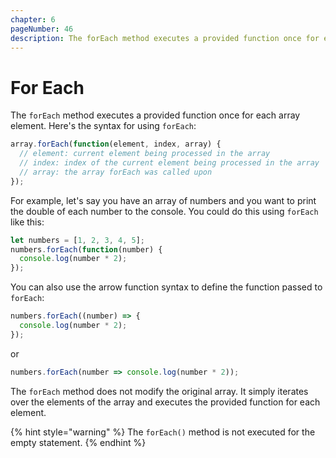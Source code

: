 ```yaml
---
chapter: 6
pageNumber: 46
description: The forEach method executes a provided function once for each array element.  
---
```

# For Each

The `forEach` method executes a provided function once for each array element. Here's the syntax for using `forEach`:

```javascript
array.forEach(function(element, index, array) {
  // element: current element being processed in the array
  // index: index of the current element being processed in the array
  // array: the array forEach was called upon
});
```


For example, let's say you have an array of numbers and you want to print the double of each number to the console. You could do this using `forEach` like this:

```typescript
let numbers = [1, 2, 3, 4, 5];
numbers.forEach(function(number) {
  console.log(number * 2);
});
```

You can also use the arrow function syntax to define the function passed to `forEach`:

```typescript
numbers.forEach((number) => {
  console.log(number * 2);
});
```

or

```typescript
numbers.forEach(number => console.log(number * 2));
```

The `forEach` method does not modify the original array. It simply iterates over the elements of the array and executes the provided function for each element.

{% hint style="warning" %}
The `forEach()` method is not executed for the empty statement.
{% endhint %}
